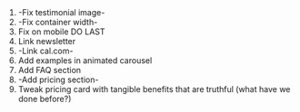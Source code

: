##

1. -Fix testimonial image-
2. -Fix container width-
3. Fix on mobile DO LAST
4. Link newsletter
5. -Link cal.com-
6. Add examples in animated carousel
7. Add FAQ section
8. -Add pricing section-
9. Tweak pricing card with tangible benefits that are truthful (what have we done before?)